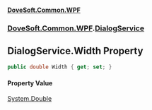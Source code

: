 #### [DoveSoft.Common.WPF](readme.md 'readme')
### [DoveSoft.Common.WPF](DoveSoft_Common_WPF.md 'DoveSoft.Common.WPF').[DialogService](DialogService.md 'DoveSoft.Common.WPF.DialogService')
## DialogService.Width Property
```csharp
public double Width { get; set; }
```
#### Property Value
[System.Double](https://docs.microsoft.com/en-us/dotnet/api/System.Double 'System.Double')
